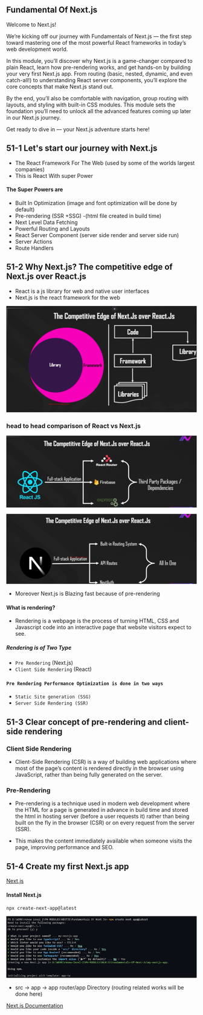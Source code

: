 ## Fundamental Of Next.js 

Welcome to Next.js! 



We’re kicking off our journey with Fundamentals of Next.js — the first step toward mastering one of the most powerful React frameworks in today’s web development world.

In this module, you’ll discover why Next.js is a game-changer compared to plain React, learn how pre-rendering works, and get hands-on by building your very first Next.js app. From routing (basic, nested, dynamic, and even catch-all!) to understanding React server components, you’ll explore the core concepts that make Next.js stand out.



By the end, you’ll also be comfortable with navigation, group routing with layouts, and styling with built-in CSS modules. This module sets the foundation you’ll need to unlock all the advanced features coming up later in our Next.js journey.



Get ready to dive in — your Next.js adventure starts here! 

## 51-1 Let's start our journey with Next.js

- The React Framework For The Web (used by some of the worlds largest companies)
- This is React With super Power 

#### The Super Powers are 
- Built In Optimization (image and font optimization will be done by default)
- Pre-rendering (SSR +SSG) -(html file created in build time)
- Next Level Data Fetching 
- Powerful Routing and Layouts 
- React Server Component (server side render and server side run)
- Server Actions 
- Route Handlers 

## 51-2 Why Next.js? The competitive edge of Next.js over React.js
- React is a js library for web and native user interfaces 
- Next.js is the react framework for the web

![alt text](image.png)

### head to head comparison of React vs Next.js 

![alt text](image-1.png)

![alt text](image-2.png)

- Moreover Next.js is Blazing fast because of pre-rendering 

#### What is rendering?
- Rendering is a webpage is the process of turning HTML, CSS and Javascript code into an interactive page that website visitors expect to see. 

##### Rendering is of Two Type 
- `Pre Rendering` (Next.js)
- `Client Side Rendering` (React)

#### `Pre Rendering Performance Optimization is done in two ways`
- `Static Site generation (SSG)`
- `Server Side Rendering (SSR)`

## 51-3 Clear concept of pre-rendering and client-side rendering

### Client Side Rendering 
- Client-Side Rendering (CSR) is a way of building web applications where most of the page’s content is rendered directly in the browser using JavaScript, rather than being fully generated on the server.

### Pre-Rendering 
- Pre-rendering is a technique used in modern web development where the HTML for a page is generated in advance in build time and stored the html in hosting server (before a user requests it) rather than being built on the fly in the browser (CSR) or on every request from the server (SSR).

-  This makes the content immediately available when someone visits the page, improving performance and SEO.

## 51-4 Create my first Next.js app

[Next.js](https://nextjs.org/)

#### Install Next.js 

```
npx create-next-app@latest
```

![alt text](image-3.png)

- src -> app -> app router/app Directory (routing related works will be done here)

[Next.js Documentation](https://nextjs.org/docs/app/getting-started/installation)